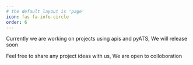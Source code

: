 ```yaml
---
# the default layout is 'page'
icon: fas fa-info-circle
order: 6
---
```


Currently we are working on projects using apis and pyATS, We will release soon

Feel free to share any project ideas with us, We are open to colloboration